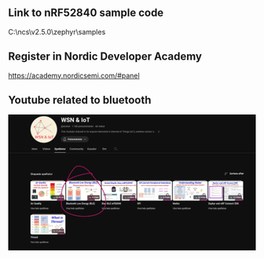 ## Link to nRF52840 sample code
C:\ncs\v2.5.0\zephyr\samples

## Register in Nordic Developer Academy 
https://academy.nordicsemi.com/#panel

## Youtube related to bluetooth
![youtube1](image.png)
